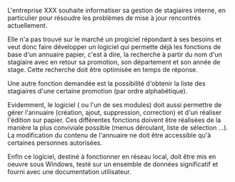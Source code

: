L'entreprise XXX souhaite informatiser sa gestion de stagiaires interne, en particulier pour résoudre les problèmes de mise à jour rencontrés actuellement.

Elle n'a pas trouvé sur le marché un progiciel répondant à ses besoins et veut donc faire développer un logiciel qui permette déjà les fonctions de base d'un annuaire papier, c'est à dire, la recherche à partir du nom d'un stagiaire avec en retour sa promotion, son département et son année de stage. Cette recherche doit être optimisée en temps de réponse.

Une autre fonction demandée est la possibilité d'obtenir la liste des stagiaires d'une certaine promotion (par ordre alphabétique).

Evidemment, le logiciel ( ou l'un de ses modules) doit aussi permettre de gérer l'annuaire (création, ajout, suppression, correction) et d'un réaliser l'édition sur papier. Ces différentes fonctions doivent être réalisées de la manière la plus conviviale possible (menus déroulant, liste de sélection ...). La modification du contenu de l'annuaire ne doit être accessible qu'à certaines personnes autorisées.

Enfin ce logiciel, destiné à fonctionner en réseau local, doit être mis en oeuvre sous Windows, testé sur un ensemble de données significatif et fourni avec une documentation utilisateur.